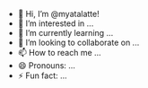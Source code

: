 - 👋 Hi, I’m @myatalatte!
- 👀 I’m interested in ...
- 🌱 I’m currently learning ...
- 💞️ I’m looking to collaborate on ...
- 📫 How to reach me ...
- 😄 Pronouns: ...
- ⚡ Fun fact: ...

<!---
myatalatte/myatalatte is a ✨ special ✨ repository because its `README.md` (this file) appears on your GitHub profile.
You can click the Preview link to take a look at your changes.
--->
